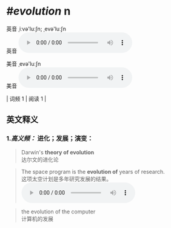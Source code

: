 # ***\#evolution*** n
英音 ˌiːvə'luːʃn; ˌevə'luːʃn  
英音
<audio src="./media/evolution-B-bu.aac" controls="controls"></audio>

美音 ˌevə'luːʃn  
美音
<audio src="./media/evolution.aac" controls="controls"></audio>



| 词频 1 | 阅读 1 |  

英文释义
---
### 1.*高义频：* **进化；发展；演变：**  

 > Darwin's **theory of evolution**  
 > 达尔文的进化论    

 > The space program is the **evolution of** years of research.   
 > 这项太空计划是多年研究发展的结果。    
<audio src="./media/evolution-2.aac" controls="controls"></audio>

 > the evolution of the computer  
 > 计算机的发展    


